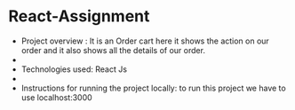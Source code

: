 # React-Assignment


- Project overview : It is an Order cart here it shows the action on our order and it also shows all the details of our order.
- 
- Technologies used: React Js
- 
- Instructions for running the project locally: to run this project we have to use localhost:3000

